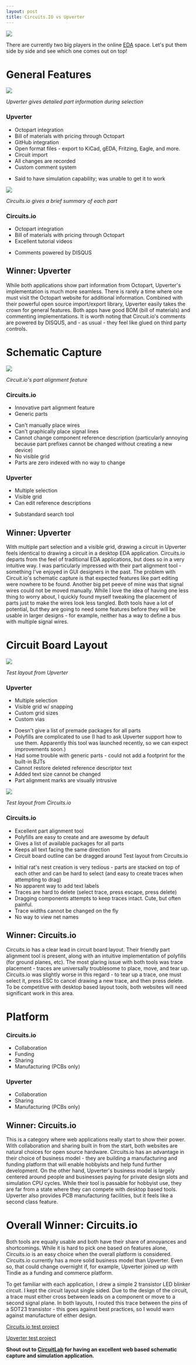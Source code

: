```yaml
---
layout: post
title: Circuits.IO vs Upverter 
---
```


![][0]

There are currently two big players in the online [EDA](http://en.wikipedia.org/wiki/Electronic_design_automation) space. Let's put them side by side and see which one comes out on top!

# General Features

![][1]

*Upverter gives detailed part information during selection*

### Upverter
+ Octopart integration
+ Bill of materials with pricing through Octopart
+ GitHub integration
+ Open format files - export to KiCad, gEDA, Fritzing, Eagle, and more.
+ Circuit import
+ All changes are recorded
+ Custom comment system
- Said to have simulation capability; was unable to get it to work

![][2]

*Circuits.io gives a brief summary of each part*

### Circuits.io
+ Octopart integration
+ Bill of materials with pricing through Octopart
+ Excellent tutorial videos
- Comments powered by DISQUS

## Winner: Upverter
While both applications show part information from Octopart, Upverter's implementation is much more seamless. There is rarely a time where one must visit the Octopart website for additional information. Combined with their powerful open source import/export library, Upverter easily takes the crown for general features. Both apps have good BOM (bill of materials) and commenting implementations. It is worth noting that Circuit.io's comments are powered by DISQUS, and - as usual - they feel like glued on third party controls.

# Schematic Capture

![][3]

*Circuit.io's part alignment feature*

### Circuits.io
+ Innovative part alignment feature
+ Generic parts
- Can't manually place wires
- Can't graphically place signal lines
- Cannot change component reference description (particularly annoying because part prefixes cannot be changed without creating a new device)
- No visible grid
- Parts are zero indexed with no way to change

### Upverter
+ Multiple selection
+ Visible grid
+ Can edit reference descriptions
- Substandard search tool

## Winner: Upverter
With multiple part selection and a visible grid, drawing a circuit in Upverter feels identical to drawing a circuit in a desktop EDA application. Circuits.io departs from the feel of traditional EDA applications, but does so in a very intuitive way. I was particularly impressed with their part alignment tool - something I've enjoyed in GUI designers in the past. The problem with Circuit.io's schematic capture is that expected features like part editing were nowhere to be found. Another big pet peeve of mine was that signal wires could not be moved manually. While I love the idea of having one less thing to worry about, I quickly found myself tweaking the placement of parts just to make the wires look less tangled. Both tools have a lot of potential, but they are going to need some features before they will be usable in larger designs - for example, neither has a way to define a bus with multiple signal wires.

# Circuit Board Layout

![][4]

*Test layout from Upverter*

### Upverter
+ Multiple selection
+ Visible grid w/ snapping
+ Custom grid sizes
+ Custom vias
- Doesn't give a list of premade packages for all parts
- Polyfills are complicated to use (I had to ask Upverter support how to use them. Apparently this tool was launched recently, so we can expect improvements soon.)
- Had some trouble with generic parts - could not add a footprint for the built-in BJTs
- Cannot restore deleted reference descriptor text
- Added text size cannot be changed
- Part alignment marks are visually intrusive

![][5]

*Test layout from Circuits.io*

### Circuits.io
+ Excellent part alignment tool
+ Polyfills are easy to create and are awesome by default
+ Gives a list of available packages for all parts
+ Keeps all text facing the same direction
+ Circuit board outline can be dragged around
Test layout from Circuits.io
- Initial rat's nest creation is very tedious - parts are stacked on top of each other and can be hard to select (and easy to create traces when attempting to drag)
- No apparent way to add text labels
- Traces are hard to delete (select trace, press escape, press delete)
- Dragging components attempts to keep traces intact. Cute, but often painful.
- Trace widths cannot be changed on the fly
- No way to view net names

## Winner: Circuits.io
Circuits.io has a clear lead in circuit board layout. Their friendly part alignment tool is present, along with an intuitive implementation of polyfills (for ground planes, etc). The most glaring issue with both tools was trace placement - traces are universally troublesome to place, move, and tear up. Circuits.io was slightly worse in this regard - to tear up a trace, one must select it, press ESC to cancel drawing a new trace, and then press delete. To be competitive with desktop based layout tools, both websites will need significant work in this area.

# Platform
### Circuits.io
+ Collaboration
+ Funding
+ Sharing
+ Manufacturing (PCBs only)

### Upverter
+ Collaboration
+ Sharing
+ Manufacturing (PCBs only)

## Winner: Circuits.io
This is a category where web applications really start to show their power. With collaboration and sharing built in from the start, both websites are natural choices for open source hardware. Circuits.io has an advantage in their choice of business model - they are building a manufacturing and funding platform that will enable hobbyists and help fund further development. On the other hand, Upverter's business model is largely centered around people and businesses paying for private design slots and simulation CPU cycles. While their tool is passable for hobbyist use, they are far from a state where they can compete with desktop based tools. Upverter also provides PCB manufacturing facilities, but it feels like a second class feature.

# Overall Winner: Circuits.io
Both tools are equally usable and both have their share of annoyances and shortcomings. While it is hard to pick one based on features alone, Circuits.io is an easy choice when the overall platform is considered. Circuits.io currently has a more solid business model than Upverter. Even so, that could change overnight if, for example, Upverter joined up with Tindie as a funding and commerce platform.

To get familiar with each application, I drew a simple 2 transistor LED blinker circuit. I kept the circuit layout single sided. Due to the design of the circuit, a trace must either cross between leads on a component or move to a second signal plane. In both layouts, I routed this trace between the pins of a SOT23 transistor - this goes against best practices, so I would warn against manufacture of either design.

[Circuits.io test project](http://www.circuits.io/circuits/1837)

[Upverter test project](https://upverter.com/GeorgeHahn/ebe6364f9b68e3d5/Upverter-Comparison/)

**Shout out to [CircuitLab](https://www.circuitlab.com/) for having an excellent web based schematic capture and simulation application.**

[0]: /images/circuitsioVSupverter.jpg
[1]: /images/UpverterAddComponent.png
[2]: /images/CircuitIOAddComponent.png
[3]: /images/CircuitIOAlignment.png
[4]: /images/UpverterLayout.png
[5]: /images/CircuitsIOLayout.png
